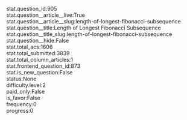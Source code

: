 stat.question_id:905  
stat.question__article__live:True  
stat.question__article__slug:length-of-longest-fibonacci-subsequence  
stat.question__title:Length of Longest Fibonacci Subsequence  
stat.question__title_slug:length-of-longest-fibonacci-subsequence  
stat.question__hide:False  
stat.total_acs:1606  
stat.total_submitted:3839  
stat.total_column_articles:1  
stat.frontend_question_id:873  
stat.is_new_question:False  
status:None  
difficulty.level:2  
paid_only:False  
is_favor:False  
frequency:0  
progress:0  
